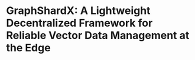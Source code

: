 # GraphShardX: A Lightweight Decentralized Framework for Reliable Vector Data Management at the Edge
